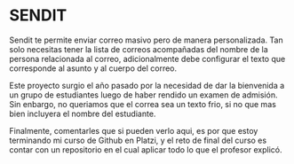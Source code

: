 # SENDIT
Sendit te permite enviar correo masivo pero de manera personalizada. Tan solo necesitas tener la lista de correos acompañadas del nombre de la persona relacionada al correo, adicionalmente debe configurar el texto que corresponde al asunto y al cuerpo del correo.

Este proyecto surgio el año pasado por la necesidad de dar la bienvenida a un grupo de estudiantes luego de haber rendido un examen de admisión. Sin enbargo, no queriamos que el correa sea un texto frio, si no que mas bien incluyera el nombre del estudiante.

Finalmente, comentarles que si pueden verlo aqui, es por que estoy terminando mi curso de Github en Platzi, y el reto de final del curso es contar con un repositorio en el cual aplicar todo lo que el profesor explicó.
